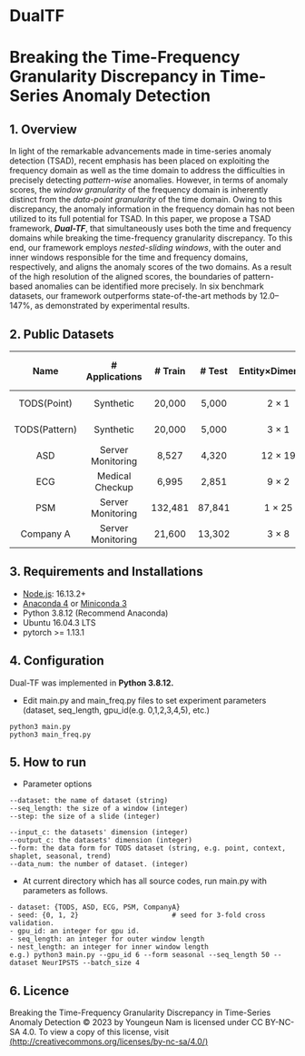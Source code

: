# DualTF

# Breaking the Time-Frequency Granularity Discrepancy in Time-Series Anomaly Detection

## 1. Overview
In light of the remarkable advancements made in time-series anomaly detection (TSAD), recent emphasis has been placed on exploiting the frequency domain as well as the time domain to address the difficulties in precisely detecting *pattern-wise* anomalies. However, in terms of anomaly scores, the *window granularity* of the frequency domain is inherently distinct from the *data-point granularity* of the time domain. Owing to this discrepancy, the anomaly information in the frequency domain has not been utilized to its full potential for TSAD. In this paper, we propose a TSAD framework, ***Dual-TF***, that simultaneously uses both the time and frequency domains while breaking the time-frequency granularity discrepancy. To this end, our framework employs *nested-sliding windows*, with the outer and inner windows responsible for the time and frequency domains, respectively, and aligns the anomaly scores of the two domains. As a result of the high resolution of the aligned scores, the boundaries of pattern-based anomalies can be identified more precisely. In six benchmark datasets, our framework outperforms state-of-the-art methods by 12.0–147%, as demonstrated by experimental results.


## 2. Public Datasets
| Name          | # Applications    | # Train  | # Test    | Entity×Dimension | # Point Anomaly (Ratio)      | # Pattern Anomaly (Ratio)| Source           |
| :------------:| :----------------:| :------: | :-------: |:----------------:| :---------------------------:| :-----------------------: |:----------------:|
| TODS(Point)   | Synthetic         | 20,000   |  5,000    |  2 × 1           | 250 (100%) | 0 (0%)          |[link](https://github.com/datamllab/tods/tree/benchmark)|
| TODS(Pattern) | Synthetic         | 20,000   |  5,000    |  3 × 1           | 0 (0%)                       | 250 (100%) |[link](https://github.com/datamllab/tods/tree/benchmark)|
| ASD           | Server Monitoring | 8,527   |  4,320     |  12 × 19         | 0 (0%)                       | 199 (100%) |[link](https://github.com/zhhlee/InterFusion) |
| ECG           | Medical Checkup   | 6,995   |  2,851     |  9 × 2           | 0 (0%)    | 208 (100%)       |[link](https://www.cs.ucr.edu/~eamonn/discords/)|
| PSM           | Server Monitoring | 132,481   |  87,841  |  1 × 25          | 16 (0.07%)| 24,365 (99.93%)  |[link](https://github.com/eBay/RANSynCoders/tree/main)|
| Company A     | Server Monitoring | 21,600   |  13,302   |  3 × 8           | 10 (8.53%)                   | 104 (91.47%)            |Private           |

## 3. Requirements and Installations
- [Node.js](https://nodejs.org/en/download/): 16.13.2+
- [Anaconda 4](https://docs.conda.io/projects/conda/en/latest/user-guide/install/index.html) or [Miniconda 3](https://docs.conda.io/en/latest/miniconda.html)
- Python 3.8.12 (Recommend Anaconda)
- Ubuntu 16.04.3 LTS
- pytorch >= 1.13.1

## 4. Configuration
Dual-TF was implemented in **Python 3.8.12.**
- Edit main.py and main_freq.py files to set experiment parameters (dataset, seq_length, gpu_id(e.g. 0,1,2,3,4,5), etc.)
```
python3 main.py
python3 main_freq.py
```

## 5. How to run
- Parameter options
```
--dataset: the name of dataset (string)
--seq_length: the size of a window (integer)
--step: the size of a slide (integer)

--input_c: the datasets' dimension (integer) 
--output_c: the datasets' dimension (integer) 
--form: the data form for TODS dataset (string, e.g. point, context, shaplet, seasonal, trend)
--data_num: the number of dataset. (integer)
```

- At current directory which has all source codes, run main.py with parameters as follows.
```
- dataset: {TODS, ASD, ECG, PSM, CompanyA}
- seed: {0, 1, 2}                       # seed for 3-fold cross validation.
- gpu_id: an integer for gpu id.
- seq_length: an integer for outer window length
- nest_length: an integer for inner window length
e.g.) python3 main.py --gpu_id 6 --form seasonal --seq_length 50 --dataset NeurIPSTS --batch_size 4
```
## 6. Licence
Breaking the Time-Frequency Granularity Discrepancy in Time-Series Anomaly Detection © 2023 by Youngeun Nam is licensed under CC BY-NC-SA 4.0. To view a copy of this license, visit [(http://creativecommons.org/licenses/by-nc-sa/4.0/)](http://creativecommons.org/licenses/by-nc-sa/4.0/)
